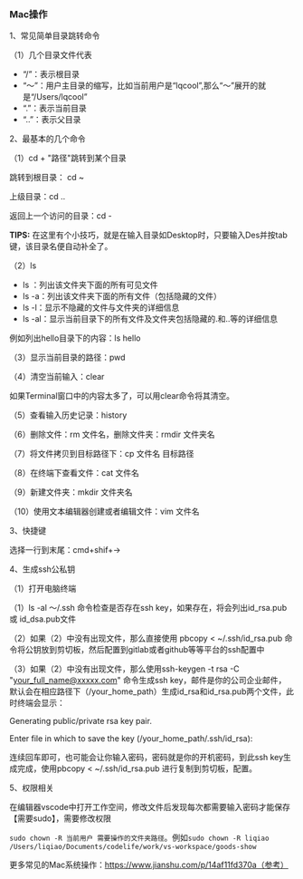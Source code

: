 ### Mac操作

1、常见简单目录跳转命令

（1）几个目录文件代表

- “/”：表示根目录
- “～”：用户主目录的缩写，比如当前用户是“lqcool”,那么“～”展开的就是“/Users/lqcool”
- “.”：表示当前目录
- “..”：表示父目录

2、最基本的几个命令

（1）cd + "路径"跳转到某个目录

跳转到根目录： cd ~

上级目录：cd ..

返回上一个访问的目录：cd -

**TIPS:** 在这里有个小技巧，就是在输入目录如Desktop时，只要输入Des并按tab键，该目录名便自动补全了。

（2）ls

- ls ：列出该文件夹下面的所有可见文件
- ls -a：列出该文件夹下面的所有文件（包括隐藏的文件）
- ls -l：显示不隐藏的文件与文件夹的详细信息
- ls -al：显示当前目录下的所有文件及文件夹包括隐藏的.和..等的详细信息

例如列出hello目录下的内容：ls hello

（3）显示当前目录的路径：pwd

（4）清空当前输入：clear

如果Terminal窗口中的内容太多了，可以用clear命令将其清空。

（5）查看输入历史记录：history

（6）删除文件：rm 文件名，删除文件夹：rmdir 文件夹名

（7）将文件拷贝到目标路径下：cp 文件名 目标路径

（8）在终端下查看文件：cat 文件名

（9）新建文件夹：mkdir 文件夹名

（10）使用文本编辑器创建或者编辑文件：vim 文件名



3、快捷键

选择一行到末尾：cmd+shif+->

4、生成ssh公私钥

（1）打开电脑终端

（1）ls -al ～/.ssh 命令检查是否存在ssh key，如果存在，将会列出id_rsa.pub 或 id_dsa.pub文件

（2）如果（2）中没有出现文件，那么直接使用 pbcopy < ~/.ssh/id_rsa.pub 命令将公钥放到剪切板，然后配置到gitlab或者github等等平台的ssh配置中

（3）如果（2）中没有出现文件，那么使用ssh-keygen -t rsa -C "[your_full_name@xxxxx.com](mailto:your_full_name@xxxxx.com)" 命令生成ssh key，邮件是你的公司企业邮件， 默认会在相应路径下（/your_home_path）生成id_rsa和id_rsa.pub两个文件，此时终端会显示：

Generating public/private rsa key pair.

Enter file in which to save the key (/your_home_path/.ssh/id_rsa):

连续回车即可，也可能会让你输入密码，密码就是你的开机密码，到此ssh key生成完成，使用pbcopy < ~/.ssh/id_rsa.pub 进行复制到剪切板，配置。

5、权限相关

在编辑器vscode中打开工作空间，修改文件后发现每次都需要输入密码才能保存【需要sudo】，需要修改权限

`sudo chown -R 当前用户 需要操作的文件夹路径`。例如`sudo chown -R liqiao  /Users/liqiao/Documents/codelife/work/vs-workspace/goods-show`

更多常见的Mac系统操作：https://www.jianshu.com/p/14af11fd370a（参考）